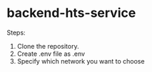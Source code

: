 # backend-hts-service
Steps:
1. Clone the repository.
2. Create .env file as .env
3. Specify which network you want to choose

